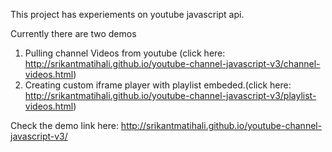 This project has experiements on youtube javascript api.

Currently there are two demos

1. Pulling channel Videos from youtube (click here: http://srikantmatihali.github.io/youtube-channel-javascript-v3/channel-videos.html)
2. Creating custom iframe player with playlist embeded.(click here: http://srikantmatihali.github.io/youtube-channel-javascript-v3/playlist-videos.html)


Check the demo link here: http://srikantmatihali.github.io/youtube-channel-javascript-v3/


